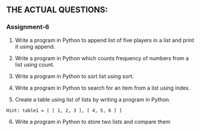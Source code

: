 ## THE ACTUAL QUESTIONS:

### Assignment-6

1) Write a program in Python to append list of five players in a list and print it using append.

2) Write a program in Python which counts frequency of numbers from a list using count.

3) Write a program in Python to sort list using sort.

4) Write a program in Python to search for an item from a list using index.

5) Create a table using list of lists by writing a program in Python.

```
Hint: table1 = [ [ 1, 2, 3 ], [ 4, 5, 6 ] ]
```

6) Write a program in Python to store two lists and compare them